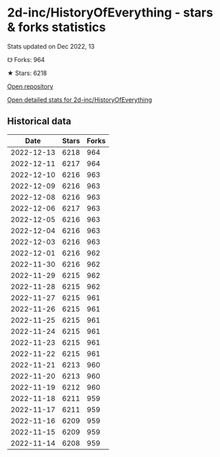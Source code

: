 # 2d-inc/HistoryOfEverything - stars & forks statistics

Stats updated on Dec 2022, 13

☋ Forks: 964

★ Stars: 6218

[Open repository](https://github.com/2d-inc/HistoryOfEverything)

[Open detailed stats for 2d-inc/HistoryOfEverything](https://reviewgithub.com/rep/2d-inc/HistoryOfEverything)

## Historical data
| Date | Stars | Forks |
|------|-------|-------|
| 2022-12-13 | 6218 | 964 | 
| 2022-12-11 | 6217 | 964 | 
| 2022-12-10 | 6216 | 963 | 
| 2022-12-09 | 6216 | 963 | 
| 2022-12-08 | 6216 | 963 | 
| 2022-12-06 | 6217 | 963 | 
| 2022-12-05 | 6216 | 963 | 
| 2022-12-04 | 6216 | 963 | 
| 2022-12-03 | 6216 | 963 | 
| 2022-12-01 | 6216 | 962 | 
| 2022-11-30 | 6216 | 962 | 
| 2022-11-29 | 6215 | 962 | 
| 2022-11-28 | 6215 | 962 | 
| 2022-11-27 | 6215 | 961 | 
| 2022-11-26 | 6215 | 961 | 
| 2022-11-25 | 6215 | 961 | 
| 2022-11-24 | 6215 | 961 | 
| 2022-11-23 | 6215 | 961 | 
| 2022-11-22 | 6215 | 961 | 
| 2022-11-21 | 6213 | 960 | 
| 2022-11-20 | 6213 | 960 | 
| 2022-11-19 | 6212 | 960 | 
| 2022-11-18 | 6211 | 959 | 
| 2022-11-17 | 6211 | 959 | 
| 2022-11-16 | 6209 | 959 | 
| 2022-11-15 | 6209 | 959 | 
| 2022-11-14 | 6208 | 959 | 

